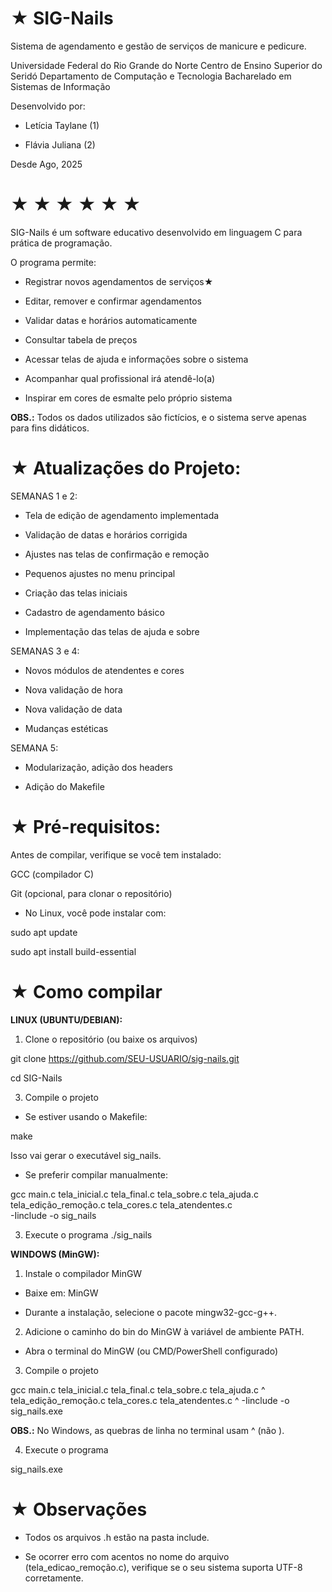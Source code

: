 # ★ SIG-Nails
Sistema de agendamento e gestão de serviços de manicure e pedicure.

Universidade Federal do Rio Grande do Norte
Centro de Ensino Superior do Seridó
Departamento de Computação e Tecnologia
Bacharelado em Sistemas de Informação

Desenvolvido por:

- Letícia Taylane (1)
  
- Flávia Juliana (2)
  
Desde Ago, 2025
# ★ ★ ★ ★ ★ ★
SIG-Nails é um software educativo desenvolvido em linguagem C para prática de programação.

O programa permite:

- Registrar novos agendamentos de serviços★

- Editar, remover e confirmar agendamentos

- Validar datas e horários automaticamente

- Consultar tabela de preços

- Acessar telas de ajuda e informações sobre o sistema

- Acompanhar qual profissional irá atendê-lo(a)

- Inspirar em cores de esmalte pelo próprio sistema

**OBS.:**
Todos os dados utilizados são fictícios, e o sistema serve apenas para fins didáticos.


# ★ Atualizações do Projeto:

SEMANAS 1 e 2:

- Tela de edição de agendamento implementada

- Validação de datas e horários corrigida

- Ajustes nas telas de confirmação e remoção

- Pequenos ajustes no menu principal

- Criação das telas iniciais

- Cadastro de agendamento básico

- Implementação das telas de ajuda e sobre

SEMANAS 3 e 4:

- Novos módulos de atendentes e cores
  
- Nova validação de hora

- Nova validação de data
  
- Mudanças estéticas

SEMANA 5:

- Modularização, adição dos headers

- Adição do Makefile

# ★ Pré-requisitos:

Antes de compilar, verifique se você tem instalado:

GCC (compilador C)

Git (opcional, para clonar o repositório)

- No Linux, você pode instalar com:

sudo apt update

sudo apt install build-essential

# ★ Como compilar
**LINUX (UBUNTU/DEBIAN):**
1. Clone o repositório (ou baixe os arquivos)
   
git clone https://github.com/SEU-USUARIO/sig-nails.git

cd SIG-Nails

3. Compile o projeto

- Se estiver usando o Makefile:

make


Isso vai gerar o executável sig_nails.

- Se preferir compilar manualmente:

gcc main.c tela_inicial.c tela_final.c tela_sobre.c tela_ajuda.c \
tela_edição_remoção.c tela_cores.c tela_atendentes.c \
-Iinclude -o sig_nails

3. Execute o programa
./sig_nails

**WINDOWS (MinGW):**

1. Instale o compilador MinGW

- Baixe em: MinGW

- Durante a instalação, selecione o pacote mingw32-gcc-g++.

2. Adicione o caminho do bin do MinGW à variável de ambiente PATH.

- Abra o terminal do MinGW (ou CMD/PowerShell configurado)

3. Compile o projeto

gcc main.c tela_inicial.c tela_final.c tela_sobre.c tela_ajuda.c ^
tela_edição_remoção.c tela_cores.c tela_atendentes.c ^
-Iinclude -o sig_nails.exe

**OBS.:** No Windows, as quebras de linha no terminal usam ^ (não \).

4. Execute o programa

sig_nails.exe

# ★ Observações

- Todos os arquivos .h estão na pasta include.

- Se ocorrer erro com acentos no nome do arquivo (tela_edicao_remoção.c), verifique se o seu sistema suporta UTF-8 corretamente.


